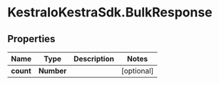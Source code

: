 # KestraIoKestraSdk.BulkResponse

## Properties

Name | Type | Description | Notes
------------ | ------------- | ------------- | -------------
**count** | **Number** |  | [optional] 


